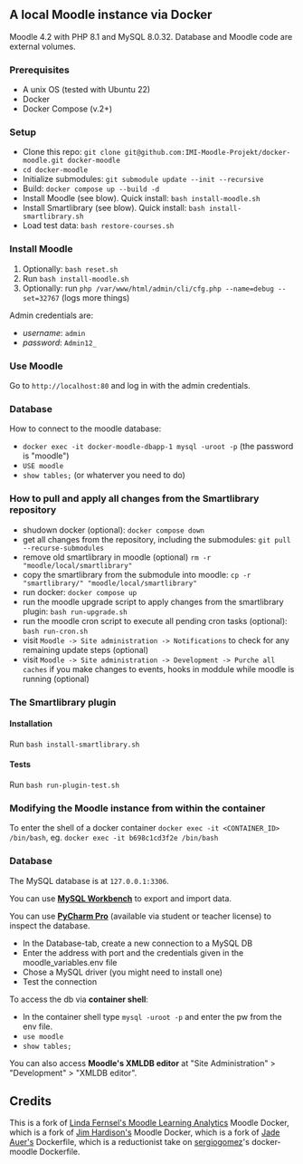 ## A local Moodle instance via Docker

Moodle 4.2 with PHP 8.1 and MySQL 8.0.32. Database and Moodle code are external volumes.

### Prerequisites
* A unix OS (tested with Ubuntu 22)
* Docker
* Docker Compose (v.2+)

### Setup
* Clone this repo: `git clone git@github.com:IMI-Moodle-Projekt/docker-moodle.git docker-moodle`
* `cd docker-moodle`
* Initialize submodules: `git submodule update --init --recursive`
* Build: `docker compose up --build -d`
* Install Moodle (see blow). Quick install: `bash install-moodle.sh`
* Install Smartlibrary (see blow). Quick install: `bash install-smartlibrary.sh`
* Load test data: `bash restore-courses.sh`

### Install Moodle
1. Optionally: `bash reset.sh`
2. Run `bash install-moodle.sh`
3. Optionally: run `php /var/www/html/admin/cli/cfg.php --name=debug --set=32767` (logs more things)

Admin credentials are:
* *username*: `admin`
* *password*: `Admin12_`

### Use Moodle
Go to `http://localhost:80` and log in with the admin credentials.

### Database
How to connect to the moodle database:
* `docker exec -it docker-moodle-dbapp-1 mysql -uroot -p` (the password is "moodle")
* `USE moodle`
* `show tables;` (or whaterver you need to do)

### How to pull and apply all changes from the Smartlibrary repository
* shudown docker (optional): `docker compose down`
* get all changes from the repository, including the submodules: `git pull --recurse-submodules`
* remove old smartlibrary in moodle (optional) `rm -r "moodle/local/smartlibrary"`
* copy the smartlibrary from the submodule into moodle: `cp -r "smartlibrary/" "moodle/local/smartlibrary"`
* run docker: `docker compose up`
* run the moodle upgrade script to apply changes from the smartlibrary plugin: `bash run-upgrade.sh`
* run the moodle cron script to execute all pending cron tasks (optional): `bash run-cron.sh`
* visit `Moodle -> Site administration -> Notifications` to check for any remaining update steps (optional)
* visit `Moodle -> Site administration -> Development -> Purche all caches` if you make changes to events, hooks in moddule while moodle is running (optional)

### The Smartlibrary plugin
#### Installation
Run `bash install-smartlibrary.sh`

#### Tests
Run `bash run-plugin-test.sh`

### Modifying the Moodle instance from within the container
To enter the shell of a docker container
`docker exec -it <CONTAINER_ID> /bin/bash`, eg. `docker exec -it b698c1cd3f2e /bin/bash`

### Database 
The MySQL database is at `127.0.0.1:3306`.

You can use **[MySQL Workbench](https://www.mysql.com/products/workbench/)** to export and import data.

You can use **[PyCharm Pro](https://www.jetbrains.com/help/pycharm/mysql.html)** (available via student or teacher license) to inspect the database. 
* In the Database-tab, create a new connection to a MySQL DB
* Enter the address with port and the credentials given in the moodle_variables.env file
* Chose a MySQL driver (you might need to install one)
* Test the connection

To access the db via **container shell**: 
* In the container shell type `mysql -uroot -p` and enter the pw from the env file.
* `use moodle`
* `show tables;`

You can also access **Moodle's XMLDB editor** at "Site Administration" > "Development" > "XMLDB editor".

## Credits
This is a fork of [Linda Fernsel's Moodle Learning Analytics](https://gitlab.com/iug-research/moodle-learning-analytics/docker-moodle.git) Moodle Docker, which is a fork of [Jim Hardison's](https://github.com/jmhardison/docker-moodle/pkgs/container/docker-moodle) Moodle Docker, which is a fork of [Jade Auer's](https://github.com/jda/docker-moodle) Dockerfile, which is a reductionist take on [sergiogomez](https://github.com/sergiogomez/)'s docker-moodle Dockerfile.
